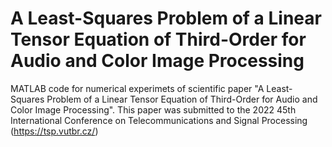 # A Least-Squares Problem of a Linear Tensor Equation of Third-Order for Audio and Color Image Processing
MATLAB code for numerical experimets of scientific paper "A Least-Squares Problem of a Linear Tensor Equation of Third-Order for Audio and Color Image Processing". This paper was submitted to the 2022 45th International Conference on Telecommunications and Signal Processing (https://tsp.vutbr.cz/)
